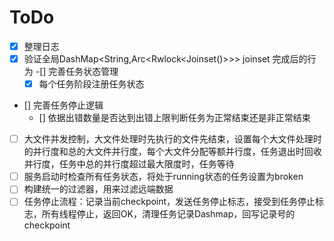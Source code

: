 # ToDo 

-[x] 整理日志
-[x] 验证全局DashMap<String,Arc<Rwlock<Joinset()>>> joinset 完成后的行为
-[] 完善任务状态管理
  - [x] 每个任务阶段注册任务状态
- [] 完善任务停止逻辑
  - [] 依据出错数量是否达到出错上限判断任务为正常结束还是非正常结束 
- [ ] 大文件并发控制，大文件处理时先执行的文件先结束，设置每个大文件处理时的并行度和总的大文件并行度，每个大文件分配等额并行度，任务退出时回收并行度，任务中总的并行度超过最大限度时，任务等待
- [ ] 服务启动时检查所有任务状态，将处于running状态的任务设置为broken
- [ ] 构建统一的过滤器，用来过滤远端数据
- [ ] 任务停止流程：记录当前checkpoint，发送任务停止标志，接受到任务停止标志，所有线程停止，返回OK，清理任务记录Dashmap，回写记录号的checkpoint